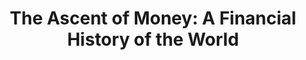 ---
title: "The Ascent of Money: A Financial History of the World"
showDate: false
draft: false
tags: ["classic","poem"]
link: "https://www.amazon.ca/Ascent-Money-Financial-History-World/dp/0143116177"
target: "_blank"
read: "R"
---